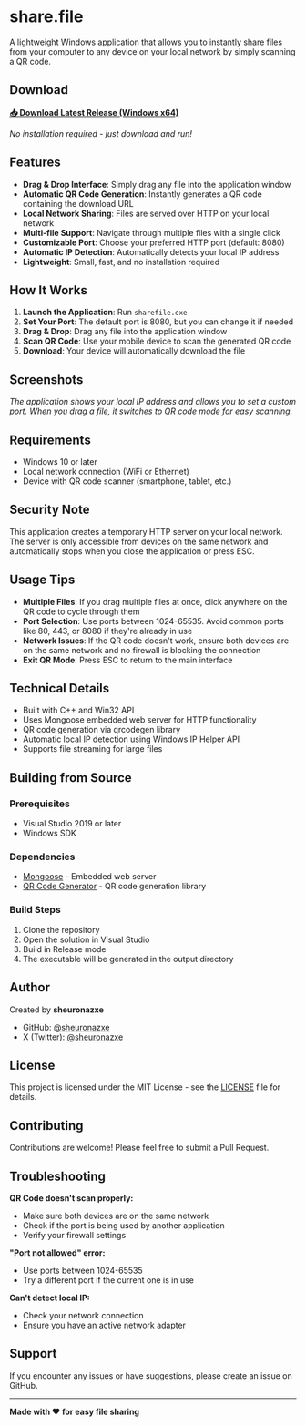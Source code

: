 # share.file

A lightweight Windows application that allows you to instantly share files from your computer to any device on your local network by simply scanning a QR code.

## Download

**[📥 Download Latest Release (Windows x64)](https://github.com/sheuronazxe/sharefile/raw/refs/heads/main/release-x64/sharefile.exe)**

*No installation required - just download and run!*

## Features

- **Drag & Drop Interface**: Simply drag any file into the application window
- **Automatic QR Code Generation**: Instantly generates a QR code containing the download URL
- **Local Network Sharing**: Files are served over HTTP on your local network
- **Multi-file Support**: Navigate through multiple files with a single click
- **Customizable Port**: Choose your preferred HTTP port (default: 8080)
- **Automatic IP Detection**: Automatically detects your local IP address
- **Lightweight**: Small, fast, and no installation required

## How It Works

1. **Launch the Application**: Run `sharefile.exe`
2. **Set Your Port**: The default port is 8080, but you can change it if needed
3. **Drag & Drop**: Drag any file into the application window
4. **Scan QR Code**: Use your mobile device to scan the generated QR code
5. **Download**: Your device will automatically download the file

## Screenshots

*The application shows your local IP address and allows you to set a custom port. When you drag a file, it switches to QR code mode for easy scanning.*

## Requirements

- Windows 10 or later
- Local network connection (WiFi or Ethernet)
- Device with QR code scanner (smartphone, tablet, etc.)

## Security Note

This application creates a temporary HTTP server on your local network. The server is only accessible from devices on the same network and automatically stops when you close the application or press ESC.

## Usage Tips

- **Multiple Files**: If you drag multiple files at once, click anywhere on the QR code to cycle through them
- **Port Selection**: Use ports between 1024-65535. Avoid common ports like 80, 443, or 8080 if they're already in use
- **Network Issues**: If the QR code doesn't work, ensure both devices are on the same network and no firewall is blocking the connection
- **Exit QR Mode**: Press ESC to return to the main interface

## Technical Details

- Built with C++ and Win32 API
- Uses Mongoose embedded web server for HTTP functionality
- QR code generation via qrcodegen library
- Automatic local IP detection using Windows IP Helper API
- Supports file streaming for large files

## Building from Source

### Prerequisites
- Visual Studio 2019 or later
- Windows SDK

### Dependencies
- [Mongoose](https://github.com/cesanta/mongoose) - Embedded web server
- [QR Code Generator](https://github.com/nayuki/QR-Code-generator) - QR code generation library

### Build Steps
1. Clone the repository
2. Open the solution in Visual Studio
3. Build in Release mode
4. The executable will be generated in the output directory

## Author

Created by **sheuronazxe**

- GitHub: [@sheuronazxe](https://github.com/sheuronazxe)
- X (Twitter): [@sheuronazxe](https://x.com/sheuronazxe)

## License

This project is licensed under the MIT License - see the [LICENSE](LICENSE) file for details.

## Contributing

Contributions are welcome! Please feel free to submit a Pull Request.

## Troubleshooting

**QR Code doesn't scan properly:**
- Make sure both devices are on the same network
- Check if the port is being used by another application
- Verify your firewall settings

**"Port not allowed" error:**
- Use ports between 1024-65535
- Try a different port if the current one is in use

**Can't detect local IP:**
- Check your network connection
- Ensure you have an active network adapter

## Support

If you encounter any issues or have suggestions, please create an issue on GitHub.

---

**Made with ❤️ for easy file sharing**